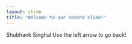 ```yaml
---
layout: slide
title: "Welcome to our second slide!"
---
```

Shubhank Singhal
Use the left arrow to go back!